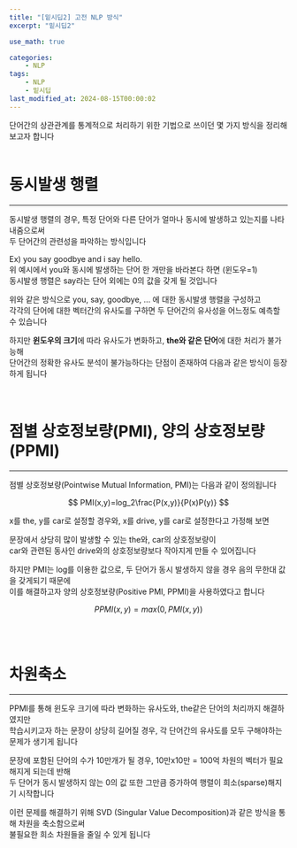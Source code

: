 ```yaml
---
title: "[밑시딥2] 고전 NLP 방식"
excerpt: "밑시딥2"

use_math: true

categories:
    - NLP
tags:
    - NLP
    - 밑시딥
last_modified_at: 2024-08-15T00:00:02
---
```


<!--bundle exec jekyll serve : 임시 확인-->

단어간의 상관관계를 통계적으로 처리하기 위한 기법으로 쓰이던 몇 가지 방식을 정리해보고자 합니다
<br>
<br>

# 동시발생 행렬
---
동시발생 행렬의 경우, 특정 단어와 다른 단어가 얼마나 동시에 발생하고 있는지를 나타내줌으로써<br>
두 단어간의 관련성을 파악하는 방식입니다<br>

Ex) you say goodbye and i say hello.<br>
위 예시에서 you와 동시에 발생하는 단어 한 개만을 바라본다 하면 (윈도우=1)<br>
동시발생 행렬은 say라는 단어 외에는 0의 값을 갖게 될 것입니다<br>

위와 같은 방식으로 you, say, goodbye, ... 에 대한 동시발생 행렬을 구성하고<br>
각각의 단어에 대한 벡터간의 유사도를 구하면 두 단어간의 유사성을 어느정도 예측할 수 있습니다<br>

하지만 **윈도우의 크기**에 따라 유사도가 변화하고, **the와 같은 단어**에 대한 처리가 불가능해<br>
단어간의 정확한 유사도 분석이 불가능하다는 단점이 존재하여 다음과 같은 방식이 등장하게 됩니다<br>
<br>
<br>

# 점별 상호정보량(PMI), 양의 상호정보량(PPMI)
---
점별 상호정보량(Pointwise Mutual Information, PMI)는 다음과 같이 정의됩니다

$$
PMI(x,y)=log_2\frac{P(x,y)}{P(x)P(y)}
$$

x를 the, y를 car로 설정할 경우와, x를 drive, y를 car로 설정한다고 가정해 보면<br>

문장에서 상당히 많이 발생할 수 있는 the와, car의 상호정보량이<br>
car와 관련된 동사인 drive와의 상호정보량보다 작아지게 만들 수 있어집니다<br>

하지만 PMI는 log를 이용한 값으로, 두 단어가 동시 발생하지 않을 경우 음의 무한대 값을 갖게되기 때문에<br>
이를 해결하고자 양의 상호정보량(Positive PMI, PPMI)을 사용하였다고 합니다

$$
PPMI(x,y)=max(0,PMI(x,y))
$$

<br>
<br>

# 차원축소
---
PPMI를 통해 윈도우 크기에 따라 변화하는 유사도와, the같은 단어의 처리까지 해결하였지만<br>
학습시키고자 하는 문장이 상당히 길어질 경우, 각 단어간의 유사도를 모두 구해야하는 문제가 생기게 됩니다<br>

문장에 포함된 단어의 수가 10만개가 될 경우, 10만x10만 = 100억 차원의 벡터가 필요해지게 되는데 반해<br>
두 단어가 동시 발생하지 않는 0의 값 또한 그만큼 증가하여 행렬이 희소(sparse)해지기 시작합니다<br>

이런 문제를 해결하기 위해 SVD (Singular Value Decomposition)과 같은 방식을 통해 차원을 축소함으로써<br>
불필요한 희소 차원들을 줄일 수 있게 됩니다